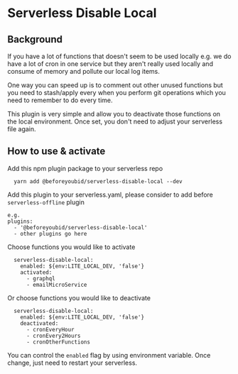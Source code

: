 # Serverless Disable Local

## Background

If you have a lot of functions that doesn't seem to be used locally e.g. we do have a lot of cron in one service but
they aren't really used locally and consume of memory and pollute our local log items.

One way you can speed up is to comment out other unused functions but you need to stash/apply every when you perform git
operations which you need to remember to do every time.

This plugin is very simple and allow you to deactivate those functions on the local environment. Once set, you don't
need to adjust your serverless file again.

## How to use & activate

Add this npm plugin package to your serverless repo

```
  yarn add @beforeyoubid/serverless-disable-local --dev
```

Add this plugin to your serverless.yaml, please consider to add before `serverless-offline` plugin

```
e.g.
plugins:
  - '@beforeyoubid/serverless-disable-local'
  - other plugins go here
```

Choose functions you would like to activate

```
  serverless-disable-local:
    enabled: ${env:LITE_LOCAL_DEV, 'false'}
    activated:
      - graphql
      - emailMicroService
```

Or choose functions you would like to deactivate

```
  serverless-disable-local:
    enabled: ${env:LITE_LOCAL_DEV, 'false'}
    deactivated:
      - cronEveryHour
      - cronEvery2Hours
      - cronOtherFunctions
```

You can control the `enabled` flag by using environment variable. Once change, just need to restart your serverless.
